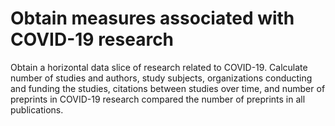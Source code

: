# Obtain measures associated with COVID-19 research

Obtain a horizontal data slice of research related to COVID-19.
Calculate number of studies and authors,
study subjects,
organizations conducting and funding the studies,
citations between studies over time,
and number of preprints in COVID-19 research compared the number of
preprints in all publications.

